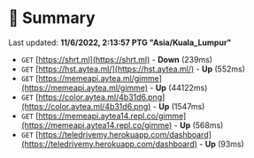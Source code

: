 # 📖 Summary
Last updated: **11/6/2022, 2:13:57 PTG "Asia/Kuala_Lumpur"**

- `GET` [https://shrt.ml](https://shrt.ml) - **Down** (239ms)
- `GET` [https://hst.aytea.ml/](https://hst.aytea.ml/) - **Up** (552ms)
- `GET` [https://memeapi.aytea.ml/gimme](https://memeapi.aytea.ml/gimme) - **Up** (44122ms)
- `GET` [https://color.aytea.ml/4b31d6.png](https://color.aytea.ml/4b31d6.png) - **Up** (1547ms)
- `GET` [https://memeapi.aytea14.repl.co/gimme](https://memeapi.aytea14.repl.co/gimme) - **Up** (568ms)
- `GET` [https://teledrivemy.herokuapp.com/dashboard](https://teledrivemy.herokuapp.com/dashboard) - **Up** (93ms)
